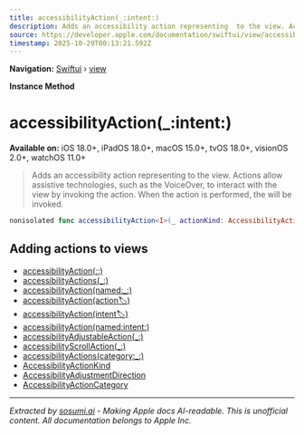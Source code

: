 ```yaml
---
title: accessibilityAction(_:intent:)
description: Adds an accessibility action representing  to the view. Actions allow assistive technologies, such as the VoiceOver, to interact with the view by invoking the action. When the action is performed, the  will be invoked.
source: https://developer.apple.com/documentation/swiftui/view/accessibilityaction(_:intent:)
timestamp: 2025-10-29T00:13:21.592Z
---
```


**Navigation:** [Swiftui](/documentation/swiftui) › [view](/documentation/swiftui/view)

**Instance Method**

# accessibilityAction(_:intent:)

**Available on:** iOS 18.0+, iPadOS 18.0+, macOS 15.0+, tvOS 18.0+, visionOS 2.0+, watchOS 11.0+

> Adds an accessibility action representing  to the view. Actions allow assistive technologies, such as the VoiceOver, to interact with the view by invoking the action. When the action is performed, the  will be invoked.

```swift
nonisolated func accessibilityAction<I>(_ actionKind: AccessibilityActionKind = .default, intent: I) -> ModifiedContent<Self, AccessibilityAttachmentModifier> where I : AppIntent
```

## Adding actions to views

- [accessibilityAction(_:_:)](/documentation/swiftui/view/accessibilityaction(_:_:))
- [accessibilityActions(_:)](/documentation/swiftui/view/accessibilityactions(_:))
- [accessibilityAction(named:_:)](/documentation/swiftui/view/accessibilityaction(named:_:))
- [accessibilityAction(action:label:)](/documentation/swiftui/view/accessibilityaction(action:label:))
- [accessibilityAction(intent:label:)](/documentation/swiftui/view/accessibilityaction(intent:label:))
- [accessibilityAction(named:intent:)](/documentation/swiftui/view/accessibilityaction(named:intent:))
- [accessibilityAdjustableAction(_:)](/documentation/swiftui/view/accessibilityadjustableaction(_:))
- [accessibilityScrollAction(_:)](/documentation/swiftui/view/accessibilityscrollaction(_:))
- [accessibilityActions(category:_:)](/documentation/swiftui/view/accessibilityactions(category:_:))
- [AccessibilityActionKind](/documentation/swiftui/accessibilityactionkind)
- [AccessibilityAdjustmentDirection](/documentation/swiftui/accessibilityadjustmentdirection)
- [AccessibilityActionCategory](/documentation/swiftui/accessibilityactioncategory)

---

*Extracted by [sosumi.ai](https://sosumi.ai) - Making Apple docs AI-readable.*
*This is unofficial content. All documentation belongs to Apple Inc.*
